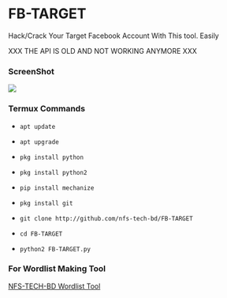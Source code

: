 # FB-TARGET

Hack/Crack Your Target Facebook Account With This tool.
Easily 

XXX THE API IS OLD AND NOT WORKING ANYMORE XXX

### ScreenShot

<img src="https://raw.githubusercontent.com/nfs-tech-bd/FB-TARGET/main/PicsArt_04-25-09.18.28.jpg">

### Termux Commands


* `apt update`

* `apt upgrade`

* `pkg install python`

* `pkg install python2`

* `pip install mechanize`

* `pkg install git`

* `git clone http://github.com/nfs-tech-bd/FB-TARGET`

* `cd FB-TARGET`

* `python2 FB-TARGET.py`

### For Wordlist Making Tool

<a href="http://github.com/nfs-tech-bd/WORDLIST">NFS-TECH-BD Wordlist Tool</a>
